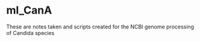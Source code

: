 # ml_CanA

These are notes taken and scripts created for the NCBI genome processing of Candida species
